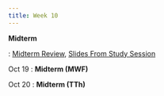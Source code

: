 ```yaml
---
title: Week 10
---
```


**Midterm**

:  [Midterm Review](https://edstem.org/us/courses/24500/lessons/45806/slides/263113), [Slides From Study Session](https://docs.google.com/presentation/d/1wX-_PQx_NT1r-lHgI-GdJYN9jN0LGa9swN1Bi57Im6c/edit?usp=sharing)

Oct 19
:  **Midterm (MWF)**

Oct 20
:  **Midterm (TTh)**




